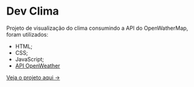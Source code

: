# Dev Clima

Projeto de visualização do clima consumindo a API do OpenWatherMap, foram utilizados:

- HTML;
- CSS;
- JavaScript;
- [API OpenWeather](https://openweathermap.org)

[Veja o projeto aqui ->](https://cortelucas.github.io/dev-clima/)